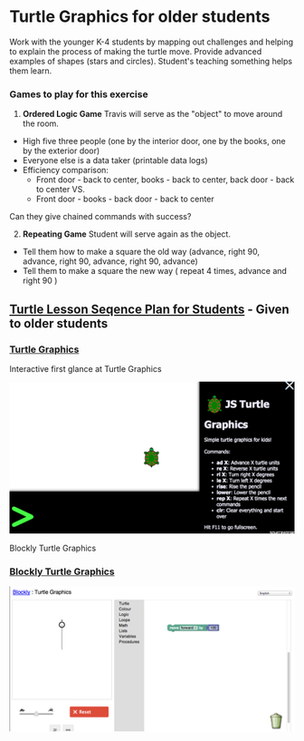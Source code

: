Turtle Graphics for older students
====================

Work with the younger K-4 students by mapping out challenges and helping to explain the process of making the turtle move.  Provide advanced examples of shapes (stars and circles).  Student's teaching something helps them learn.

### Games to play for this exercise
1.  **Ordered Logic Game**
  Travis will serve as the "object" to move around the room.

  - High five three people (one by the interior door, one by the books, one by the exterior door)
  - Everyone else is a data taker (printable data logs)
  - Efficiency comparison:
      * Front door - back to center, books - back to center, back door - back to center VS.
      * Front door - books - back door - back to center

  Can they give chained commands with success?

2.  **Repeating Game**
  Student will serve again as the object.
  - Tell them how to make a square the old way (advance, right 90, advance, right 90, advance, right 90, advance)
  - Tell them to make a square the new way ( repeat 4 times, advance and right 90 )


## [Turtle Lesson Seqence Plan for Students](turtle_lesson_sequence.md) - Given to older students



### [Turtle Graphics](http://jsturtlegraphic.sourceforge.net/)
Interactive first glance at Turtle Graphics

![JSTurtleGraphics](jsturtlegraphics.png)

Blockly Turtle Graphics
### [Blockly Turtle Graphics](https://blockly-demo.appspot.com/static/apps/turtle/index.html)

![Blockly Turtle Graphics](blockly_turtle_graphics.png)
